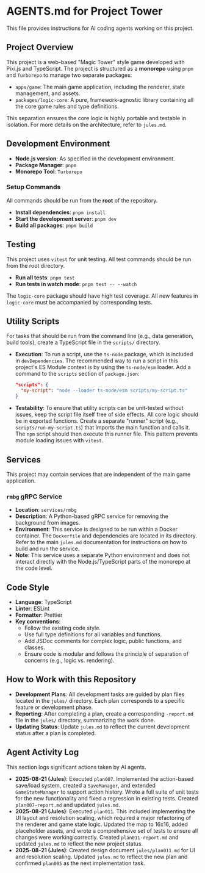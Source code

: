 # AGENTS.md for Project Tower

This file provides instructions for AI coding agents working on this project.

## Project Overview

This project is a web-based "Magic Tower" style game developed with Pixi.js and TypeScript. The project is structured as a **monorepo** using `pnpm` and `Turborepo` to manage two separate packages:
-   `apps/game`: The main game application, including the renderer, state management, and assets.
-   `packages/logic-core`: A pure, framework-agnostic library containing all the core game rules and type definitions.

This separation ensures the core logic is highly portable and testable in isolation. For more details on the architecture, refer to `jules.md`.

## Development Environment

- **Node.js version**: As specified in the development environment.
- **Package Manager**: `pnpm`
- **Monorepo Tool**: `Turborepo`

### Setup Commands

All commands should be run from the **root** of the repository.

- **Install dependencies**: `pnpm install`
- **Start the development server**: `pnpm dev`
- **Build all packages**: `pnpm build`

## Testing

This project uses `vitest` for unit testing. All test commands should be run from the root directory.

- **Run all tests**: `pnpm test`
- **Run tests in watch mode**: `pnpm test -- --watch`

The `logic-core` package should have high test coverage. All new features in `logic-core` must be accompanied by corresponding tests.

## Utility Scripts

For tasks that should be run from the command line (e.g., data generation, build tools), create a TypeScript file in the `scripts/` directory.

- **Execution**: To run a script, use the `ts-node` package, which is included in `devDependencies`. The recommended way to run a script in this project's ES Module context is by using the `ts-node/esm` loader. Add a command to the `scripts` section of `package.json`:
  ```json
  "scripts": {
    "my-script": "node --loader ts-node/esm scripts/my-script.ts"
  }
  ```

- **Testability**: To ensure that utility scripts can be unit-tested without issues, keep the script file itself free of side effects. All core logic should be in exported functions. Create a separate "runner" script (e.g., `scripts/run-my-script.ts`) that imports the main function and calls it. The `npm` script should then execute this runner file. This pattern prevents module loading issues with `vitest`.

## Services

This project may contain services that are independent of the main game application.

### `rmbg` gRPC Service
- **Location**: `services/rmbg`
- **Description**: A Python-based gRPC service for removing the background from images.
- **Environment**: This service is designed to be run within a Docker container. The `Dockerfile` and dependencies are located in its directory. Refer to the main `jules.md` documentation for instructions on how to build and run the service.
- **Note**: This service uses a separate Python environment and does not interact directly with the Node.js/TypeScript parts of the monorepo at the code level.

## Code Style

- **Language**: TypeScript
- **Linter**: ESLint
- **Formatter**: Prettier
- **Key conventions**:
    - Follow the existing code style.
    - Use full type definitions for all variables and functions.
    - Add JSDoc comments for complex logic, public functions, and classes.
    - Ensure code is modular and follows the principle of separation of concerns (e.g., logic vs. rendering).

## How to Work with this Repository

- **Development Plans**: All development tasks are guided by plan files located in the `jules/` directory. Each plan corresponds to a specific feature or development phase.
- **Reporting**: After completing a plan, create a corresponding `-report.md` file in the `jules/` directory, summarizing the work done.
- **Updating Status**: Update `jules.md` to reflect the current development status after a plan is completed.

## Agent Activity Log

This section logs significant actions taken by AI agents.

- **2025-08-21 (Jules)**: Executed `plan007`. Implemented the action-based save/load system, created a `SaveManager`, and extended `GameStateManager` to support action history. Wrote a full suite of unit tests for the new functionality and fixed a regression in existing tests. Created `plan007-report.md` and updated `jules.md`.
- **2025-08-21 (Jules)**: Executed `plan011`. This included implementing the UI layout and resolution scaling, which required a major refactoring of the renderer and game state logic. Updated the map to 16x16, added placeholder assets, and wrote a comprehensive set of tests to ensure all changes were working correctly. Created `plan011-report.md` and updated `jules.md` to reflect the new project status.
- **2025-08-21 (Jules)**: Created design document `jules/plan011.md` for UI and resolution scaling. Updated `jules.md` to reflect the new plan and confirmed `plan005` as the next implementation task.
